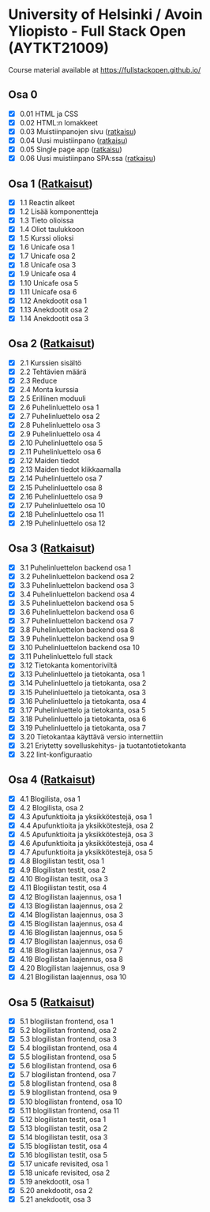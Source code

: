 # University of Helsinki / Avoin Yliopisto - Full Stack Open (AYTKT21009)

Course material available at <https://fullstackopen.github.io/>

## Osa 0

- [x] 0.01 HTML ja CSS
- [x] 0.02 HTML:n lomakkeet
- [x] 0.03 Muistiinpanojen sivu ([ratkaisu](osa0#03-muistiinpanojen-sivu))
- [x] 0.04 Uusi muistiinpano ([ratkaisu](osa0#04-uusi-muistiinpano))
- [x] 0.05 Single page app ([ratkaisu](osa0#05-single-page-app))
- [x] 0.06 Uusi muistiinpano SPA:ssa ([ratkaisu](osa0#06-uusi-muistiinpano-spassa))

## Osa 1 ([Ratkaisut](osa1))

- [x] 1.1 Reactin alkeet
- [x] 1.2 Lisää komponentteja
- [x] 1.3 Tieto olioissa
- [x] 1.4 Oliot taulukkoon
- [x] 1.5 Kurssi olioksi
- [x] 1.6 Unicafe osa 1
- [x] 1.7 Unicafe osa 2
- [x] 1.8 Unicafe osa 3
- [x] 1.9 Unicafe osa 4
- [x] 1.10 Unicafe osa 5
- [x] 1.11 Unicafe osa 6
- [x] 1.12 Anekdootit osa 1
- [x] 1.13 Anekdootit osa 2
- [x] 1.14 Anekdootit osa 3

## Osa 2 ([Ratkaisut](osa2))

- [x] 2.1 Kurssien sisältö
- [x] 2.2 Tehtävien määrä
- [x] 2.3 Reduce
- [x] 2.4 Monta kurssia
- [x] 2.5 Erillinen moduuli
- [x] 2.6 Puhelinluettelo osa 1
- [x] 2.7 Puhelinluettelo osa 2
- [x] 2.8 Puhelinluettelo osa 3
- [x] 2.9 Puhelinluettelo osa 4
- [x] 2.10 Puhelinluettelo osa 5
- [x] 2.11 Puhelinluettelo osa 6
- [x] 2.12 Maiden tiedot
- [x] 2.13 Maiden tiedot klikkaamalla
- [x] 2.14 Puhelinluettelo osa 7
- [x] 2.15 Puhelinluettelo osa 8
- [x] 2.16 Puhelinluettelo osa 9 
- [x] 2.17 Puhelinluettelo osa 10
- [x] 2.18 Puhelinluettelo osa 11
- [x] 2.19 Puhelinluettelo osa 12

## Osa 3 ([Ratkaisut](osa3))

- [x] 3.1 Puhelinluettelon backend osa 1
- [x] 3.2 Puhelinluettelon backend osa 2
- [x] 3.3 Puhelinluettelon backend osa 3
- [x] 3.4 Puhelinluettelon backend osa 4
- [x] 3.5 Puhelinluettelon backend osa 5
- [x] 3.6 Puhelinluettelon backend osa 6
- [x] 3.7 Puhelinluettelon backend osa 7
- [x] 3.8 Puhelinluettelon backend osa 8
- [x] 3.9 Puhelinluettelon backend osa 9
- [x] 3.10 Puhelinluettelon backend osa 10
- [x] 3.11 Puhelinluettelo full stack
- [x] 3.12 Tietokanta komentoriviltä
- [x] 3.13 Puhelinluettelo ja tietokanta, osa 1
- [x] 3.14 Puhelinluettelo ja tietokanta, osa 2
- [x] 3.15 Puhelinluettelo ja tietokanta, osa 3
- [x] 3.16 Puhelinluettelo ja tietokanta, osa 4
- [x] 3.17 Puhelinluettelo ja tietokanta, osa 5
- [x] 3.18 Puhelinluettelo ja tietokanta, osa 6
- [x] 3.19 Puhelinluettelo ja tietokanta, osa 7
- [x] 3.20 Tietokantaa käyttävä versio internettiin
- [x] 3.21 Eriytetty sovelluskehitys- ja tuotantotietokanta
- [x] 3.22 lint-konfiguraatio

## Osa 4 ([Ratkaisut](osa4))

- [x] 4.1 Blogilista, osa 1
- [x] 4.2 Blogilista, osa 2
- [x] 4.3 Apufunktioita ja yksikkötestejä, osa 1
- [x] 4.4 Apufunktioita ja yksikkötestejä, osa 2
- [x] 4.5 Apufunktioita ja yksikkötestejä, osa 3
- [x] 4.6 Apufunktioita ja yksikkötestejä, osa 4
- [x] 4.7 Apufunktioita ja yksikkötestejä, osa 5
- [x] 4.8 Blogilistan testit, osa 1
- [x] 4.9 Blogilistan testit, osa 2
- [x] 4.10 Blogilistan testit, osa 3
- [x] 4.11 Blogilistan testit, osa 4
- [x] 4.12 Blogilistan laajennus, osa 1
- [x] 4.13 Blogilistan laajennus, osa 2
- [x] 4.14 Blogilistan laajennus, osa 3
- [x] 4.15 Blogilistan laajennus, osa 4
- [x] 4.16 Blogilistan laajennus, osa 5
- [x] 4.17 Blogilistan laajennus, osa 6
- [x] 4.18 Blogilistan laajennus, osa 7
- [x] 4.19 Blogilistan laajennus, osa 8
- [x] 4.20 Blogilistan laajennus, osa 9
- [x] 4.21 Blogilistan laajennus, osa 10

## Osa 5 ([Ratkaisut](osa5))

- [x] 5.1 blogilistan frontend, osa 1
- [x] 5.2 blogilistan frontend, osa 2
- [x] 5.3 blogilistan frontend, osa 3
- [x] 5.4 blogilistan frontend, osa 4
- [x] 5.5 blogilistan frontend, osa 5
- [x] 5.6 blogilistan frontend, osa 6
- [x] 5.7 blogilistan frontend, osa 7
- [x] 5.8 blogilistan frontend, osa 8
- [x] 5.9 blogilistan frontend, osa 9
- [x] 5.10 blogilistan frontend, osa 10
- [x] 5.11 blogilistan frontend, osa 11
- [x] 5.12 blogilistan testit, osa 1
- [x] 5.13 blogilistan testit, osa 2
- [x] 5.14 blogilistan testit, osa 3
- [x] 5.15 blogilistan testit, osa 4
- [x] 5.16 blogilistan testit, osa 5
- [x] 5.17 unicafe revisited, osa 1
- [x] 5.18 unicafe revisited, osa 2
- [x] 5.19 anekdootit, osa 1
- [x] 5.20 anekdootit, osa 2
- [x] 5.21 anekdootit, osa 3
